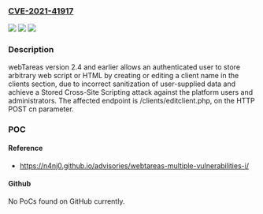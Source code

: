 ### [CVE-2021-41917](https://cve.mitre.org/cgi-bin/cvename.cgi?name=CVE-2021-41917)
![](https://img.shields.io/static/v1?label=Product&message=n%2Fa&color=blue)
![](https://img.shields.io/static/v1?label=Version&message=n%2Fa&color=blue)
![](https://img.shields.io/static/v1?label=Vulnerability&message=n%2Fa&color=brighgreen)

### Description

webTareas version 2.4 and earlier allows an authenticated user to store arbitrary web script or HTML by creating or editing a client name in the clients section, due to incorrect sanitization of user-supplied data and achieve a Stored Cross-Site Scripting attack against the platform users and administrators. The affected endpoint is /clients/editclient.php, on the HTTP POST cn parameter.

### POC

#### Reference
- https://n4nj0.github.io/advisories/webtareas-multiple-vulnerabilities-i/

#### Github
No PoCs found on GitHub currently.

